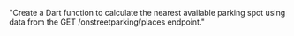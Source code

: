 "Create a Dart function to calculate the nearest available parking spot using data from the GET /onstreetparking/places endpoint."

    